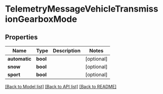 # TelemetryMessageVehicleTransmissionGearboxMode

## Properties
Name | Type | Description | Notes
------------ | ------------- | ------------- | -------------
**automatic** | **bool** |  | [optional] 
**snow** | **bool** |  | [optional] 
**sport** | **bool** |  | [optional] 

[[Back to Model list]](../README.md#documentation-for-models) [[Back to API list]](../README.md#documentation-for-api-endpoints) [[Back to README]](../README.md)


